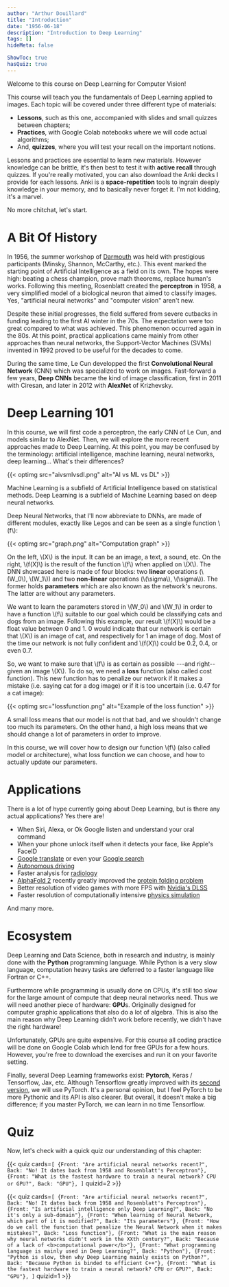 ```yaml
---
author: "Arthur Douillard"
title: "Introduction"
date: "1956-06-18"
description: "Introduction to Deep Learning"
tags: []
hideMeta: false

ShowToc: true
hasQuiz: true
---
```


Welcome to this course on Deep Learning for Computer Vision!

This course will teach you the fundamentals of Deep Learning applied to images. Each topic
will be covered under three different type of materials:

- **Lessons**, such as this one, accompanied with slides and small quizzes between chapters;
- **Practices**, with Google Colab notebooks where we will code actual algorithms;
- And, **quizzes**, where you will test your recall on the important notions.

Lessons and practices are essential to learn new materials. However knowledge can
be brittle, it's then best to test it with **active recall** through quizzes. If you're
really motivated, you can also download the Anki decks I provide for each lessons.
Anki is a **space-repetition** tools to ingrain deeply knowledge in your memory, and
to basically never forget it. I'm not kidding, it's a marvel.

No more chitchat, let's start.

# A Bit Of History

In 1956, the summer workshop of [Darmouth](https://en.wikipedia.org/wiki/Dartmouth_workshop) was held with
prestigious participants (Minsky, Shannon, McCarthy, etc.). This event marked the
starting point of Artificial Intelligence as a field on its own. The hopes were high: beating a chess champion, prove math theorems, replace human's works.
Following this meeting, Rosenblatt created the **perceptron** in 1958, a very simplified model of a biological neuron that aimed to classify images.
Yes, "artificial neural networks" and "computer vision" aren't new.

Despite these initial progresses, the field suffered from severe cutbacks in funding leading to the
first AI winter in the 70s. The expectation were too great compared to what was achieved. This phenomenon
occurred again in the 80s. At this point, practical applications came mainly from other approaches than
neural networks, the Support-Vector Machines (SVMs) invented in 1992 proved to be useful for the decades to come.

During the same time, Le Cun developped the first **Convolutional Neural Network** (CNN) which was specialized to
work on images. Fast-forward a few years, **Deep CNNs** became the kind of image classification, first in 2011 with Ciresan,
and later in 2012 with **AlexNet** of Krizhevsky.

# Deep Learning 101

In this course, we will first code a perceptron, the early CNN of Le Cun, and models similar to AlexNet.
Then, we will explore the more recent approaches made to Deep Learning. At this point, you may be confused by the terminology:
artificial intelligence, machine learning, neural networks, deep learning... What's their differences?

{{< optimg src="aivsmlvsdl.png" alt="AI vs ML vs DL" >}}


Machine Learning is a subfield of Artificial Intelligence based on statistical methods. Deep Learning is a subfield of Machine Learning based on deep neural networks.

Deep Neural Networks, that I'll now abbreviate to DNNs, are made of different modules, exactly like Legos and can be seen as a single function \\(f\\):

{{< optimg src="graph.png" alt="Computation graph" >}}


On the left, \\(X\\) is the input. It can be an image, a text, a sound, etc. On the
right, \\(f(X)\\) is the result of the function \\(f\\) when applied on \\(X\\).
The DNN showcased here is made of four blocks: two **linear** operations
(\\(W_0\\), \\(W_1\\)) and two **non-linear** operations (\\(\sigma\\), \\(\sigma\\)).
The former holds **parameters** which are also known as the network's neurons. The latter
are without any parameters.

We want to learn the parameters stored in \\(W_0\\) and \\(W_1\\) in order to have
a function \\(f\\) suitable to our goal which could be classifying cats and dogs from an image.
Following this example, our result \\(f(X)\\) would be a float value between 0 and 1. 0 would indicate
that our network is certain that \\(X\\) is an image of cat, and respectively for 1 an image of dog.
Most of the time our network is not fully confident and \\(f(X)\\) could be 0.2, 0.4, or even 0.7.

So, we want to make sure that \\(f\\) is as certain as possible ---and right-- given an image \\(X\\).
To do so, we need a **loss** function (also called cost function). This new function
has to penalize our network if it makes a mistake (i.e. saying cat for a dog image) or if it is
too uncertain (i.e. 0.47 for a cat image):

{{< optimg src="lossfunction.png" alt="Example of the loss function" >}}

A small loss means that our model is not that bad, and we shouldn't change too much
its parameters. On the other hand, a high loss means that we should change a lot of
parameters in order to improve.

In this course, we will cover how to design our function \\(f\\) (also called model or architecture), what loss function
we can choose, and how to actually update our parameters.

# Applications

There is a lot of hype currently going about Deep Learning, but is there any actual
applications? Yes there are!

- When Siri, Alexa, or Ok Google listen and understand your oral command
- When your phone unlock itself when it detects your face, like Apple's FaceID
- [Google translate](https://ai.googleblog.com/2020/06/recent-advances-in-google-translate.html) or even your [Google search](https://blog.google/products/search/search-language-understanding-bert/)
- [Autonomous driving](https://www.youtube.com/watch?v=hx7BXih7zx8)
- Faster analysis for [radiology](https://www.sciencedirect.com/science/article/pii/S0720048X19300919)
- [AlphaFold 2](https://deepmind.com/blog/article/alphafold-a-solution-to-a-50-year-old-grand-challenge-in-biology) recently greatly improved the [protein folding problem](https://rootsofprogress.org/alphafold-protein-folding-explainer)
- Better resolution of video games with more FPS with [Nvidia's DLSS](https://www.nvidia.com/fr-fr/geforce/technologies/dlss/)
- Faster resolution of computationally intensive [physics simulation](https://arxiv.org/abs/1910.07291)

And many more.

# Ecosystem

Deep Learning and Data Science, both in research and industry, is mainly done
with the **Python** programming language. While Python is a very slow language,
computation heavy tasks are deferred to a faster language like Fortran or C++.

Furthermore while programming is usually done on CPUs, it's still too slow
for the large amount of compute that deep neural networks need. Thus we will need
another piece of hardware: **GPU**s. Originally designed for computer graphic applications
that also do a lot of algebra. This is also the main reason why Deep Learning didn't
work before recently, we didn't have the right hardware!

Unfortunately, GPUs are quite expensive. For this course all coding practice will
be done on Google Colab which lend for free GPUs for a few hours. However, you're free
to download the exercises and run it on your favorite setting.

Finally, several Deep Learning frameworks exist: **Pytorch**, Keras / Tensorflow, Jax, etc.
Although Tensorflow greatly improved with its [second version](https://www.tensorflow.org/guide/effective_tf2),
we will use PyTorch. It's a personal opinion, but I feel PyTorch to be more Pythonic and
its API is also clearer. But overall, it doesn't make a big difference; if you master PyTorch,
we can learn in no time Tensorflow.

# Quiz

Now, let's check with a quick quiz our understanding of this chapter:

{{< quiz cards=`[
    {Front: "Are artificial neural networks recent?", Back: "No! It dates back from 1958 and Rosenblatt's Perceptron"},
    {Front: "What is the fastest hardware to train a neural network? CPU or GPU?", Back: "GPU"},
]` quizid=2 >}}

{{< quiz cards=`[
    {Front: "Are artificial neural networks recent?", Back: "No! It dates back from 1958 and Rosenblatt's Perceptron"},
    {Front: "Is artificial intelligence only Deep Learning?", Back: "No it's only a sub-domain"},
    {Front: "When learning of Neural Network, which part of it is modified?", Back: "Its parameters"},
    {Front: "How do we call the function that penalize the Neural Network when it makes mistakes?", Back: "Loss function"},
    {Front: "What is the main reason why neural networks didn't work in the XXth century?", Back: "Because of a lack of <b>computational power</b>"},
    {Front: "What programming language is mainly used in Deep Learning?", Back: "Python"},
    {Front: "Python is slow, then why Deep Learning mainly exists on Python?", Back: "Because Python is binded to efficient C++"},
    {Front: "What is the fastest hardware to train a neural network? CPU or GPU?", Back: "GPU"},
]` quizid=1 >}}
